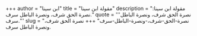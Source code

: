 +++
author = "ابن سينا"
title = "مقولة ابن سينا"
description = "مقولة ابن سينا: نصرة الحق شرف، ونصرة الباطل سرف."
quote = '''نصرة الحق شرف، ونصرة الباطل سرف.'''
slug = "نصرة-الحق-شرف،-ونصرة-الباطل-سرف"
+++
نصرة الحق شرف، ونصرة الباطل سرف.
